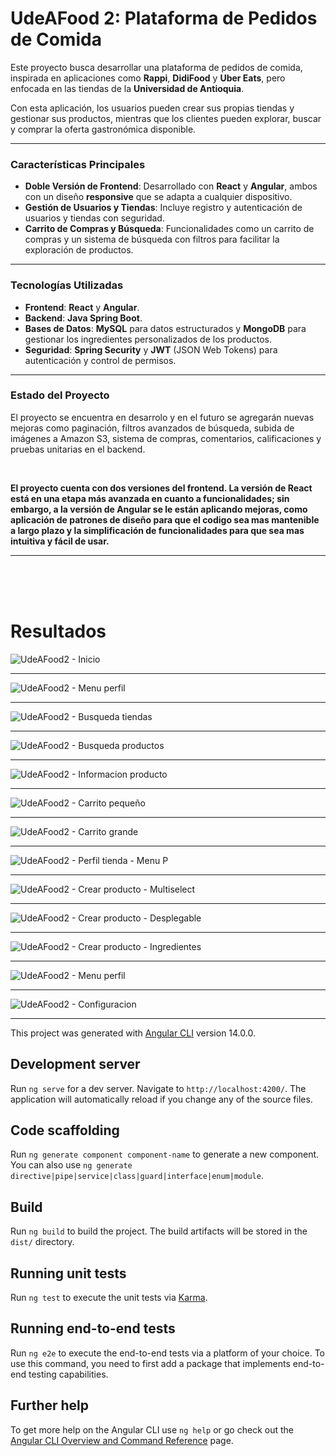 # UdeAFood 2: Plataforma de Pedidos de Comida

Este proyecto busca desarrollar una plataforma de pedidos de comida, inspirada en aplicaciones como **Rappi**, **DidiFood** y **Uber Eats**, pero enfocada en las tiendas de la **Universidad de Antioquia**.

Con esta aplicación, los usuarios pueden crear sus propias tiendas y gestionar sus productos, mientras que los clientes pueden explorar, buscar y comprar la oferta gastronómica disponible.

---

### Características Principales

* **Doble Versión de Frontend**: Desarrollado con **React** y **Angular**, ambos con un diseño **responsive** que se adapta a cualquier dispositivo.
* **Gestión de Usuarios y Tiendas**: Incluye registro y autenticación de usuarios y tiendas con seguridad.
* **Carrito de Compras y Búsqueda**: Funcionalidades como un carrito de compras y un sistema de búsqueda con filtros para facilitar la exploración de productos.

---

### Tecnologías Utilizadas

* **Frontend**: **React** y **Angular**.
* **Backend**: **Java Spring Boot**.
* **Bases de Datos**: **MySQL** para datos estructurados y **MongoDB** para gestionar los ingredientes personalizados de los productos.
* **Seguridad**: **Spring Security** y **JWT** (JSON Web Tokens) para autenticación y control de permisos.

---

### Estado del Proyecto
El proyecto se encuentra en desarrolo y en el futuro se agregarán nuevas mejoras como paginación, filtros avanzados de búsqueda, subida de imágenes a Amazon S3, sistema de compras, comentarios, calificaciones y pruebas unitarias en el backend.

<br>

**El proyecto cuenta con dos versiones del frontend. La versión de React está en una etapa más avanzada en cuanto a funcionalidades; sin embargo, a la versión de Angular se le están aplicando mejoras, como aplicación de patrones de diseño para que el codigo sea mas mantenible a largo plazo y la simplificación de funcionalidades para que sea mas intuitiva y fácil de usar.**

---
<br>
<br>
<br>

# Resultados


![UdeAFood2 - Inicio](https://github.com/user-attachments/assets/1fca68e6-a6d4-46c1-9f07-d2a8614c68ff)
___
![UdeAFood2 - Menu perfil](https://github.com/user-attachments/assets/8ec3cf61-0f11-4ba9-848e-b05f4575cc49)
___
![UdeAFood2 - Busqueda tiendas](https://github.com/user-attachments/assets/c9838e7f-a591-4adb-a6a4-1412adcc5c88)
___
![UdeAFood2 - Busqueda productos](https://github.com/user-attachments/assets/4ba61c11-4aa0-4b10-93fb-c6904cb7b06b)
___
![UdeAFood2 - Informacion producto](https://github.com/user-attachments/assets/e0c43b4d-f608-41b5-ac44-ea0efe280662)
___
![UdeAFood2 - Carrito pequeño](https://github.com/user-attachments/assets/f897e69f-f604-42ef-b1b3-bc1ba480b29f)
___
![UdeAFood2 - Carrito grande](https://github.com/user-attachments/assets/bfd2c86a-d9a3-4286-9e3d-617c1ecbb609)
___
![UdeAFood2 - Perfil tienda - Menu P](https://github.com/user-attachments/assets/217ce969-f62c-485e-b083-62fe858b5a5e)
___
![UdeAFood2 - Crear producto - Multiselect](https://github.com/user-attachments/assets/64d7e3ef-851f-4bde-8d20-8ad9393762fc)
___
![UdeAFood2 - Crear producto - Desplegable](https://github.com/user-attachments/assets/f87f6321-29a0-4285-bed0-5d83d04bb1f5)
___
![UdeAFood2 - Crear producto - Ingredientes](https://github.com/user-attachments/assets/1dd18a33-02f2-4ab0-9aed-2946870394cd)
___
![UdeAFood2 - Menu perfil](https://github.com/user-attachments/assets/07682f20-d928-49c5-8a2a-e9696dd2ff03)
___
![UdeAFood2 - Configuracion](https://github.com/user-attachments/assets/b3f6d61e-41f1-4854-8f47-67c47e8c297a)
___


This project was generated with [Angular CLI](https://github.com/angular/angular-cli) version 14.0.0.

## Development server

Run `ng serve` for a dev server. Navigate to `http://localhost:4200/`. The application will automatically reload if you change any of the source files.

## Code scaffolding

Run `ng generate component component-name` to generate a new component. You can also use `ng generate directive|pipe|service|class|guard|interface|enum|module`.

## Build

Run `ng build` to build the project. The build artifacts will be stored in the `dist/` directory.

## Running unit tests

Run `ng test` to execute the unit tests via [Karma](https://karma-runner.github.io).

## Running end-to-end tests

Run `ng e2e` to execute the end-to-end tests via a platform of your choice. To use this command, you need to first add a package that implements end-to-end testing capabilities.

## Further help

To get more help on the Angular CLI use `ng help` or go check out the [Angular CLI Overview and Command Reference](https://angular.io/cli) page.
